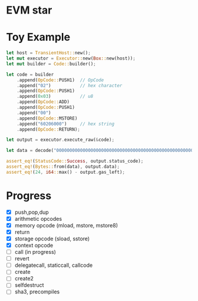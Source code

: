 # EVM star

# Toy Example
```rs
let host = TransientHost::new();
let mut executor = Executor::new(Box::new(host));
let mut builder = Code::builder();

let code = builder
    .append(OpCode::PUSH1)  // OpCode
    .append("02")           // hex character
    .append(OpCode::PUSH1)
    .append(0x03)           // u8
    .append(OpCode::ADD)
    .append(OpCode::PUSH1)
    .append("00")
    .append(OpCode::MSTORE)
    .append("60206000")     // hex string
    .append(OpCode::RETURN);

let output = executor.execute_raw(&code);

let data = decode("0000000000000000000000000000000000000000000000000000000000000005").unwrap();

assert_eq!(StatusCode::Success, output.status_code);
assert_eq!(Bytes::from(data), output.data);
assert_eq!(24, i64::max() - output.gas_left);
```

# Progress
- [x] push,pop,dup
- [x] arithmetic opcodes
- [x] memory opcode (mload, mstore, mstore8)
- [x] return
- [x] storage opcode (sload, sstore)
- [x] context opcode
- [ ] call (in progress)
- [ ] revert
- [ ] delegatecall, staticcall, callcode
- [ ] create
- [ ] create2
- [ ] selfdestruct
- [ ] sha3, precompiles